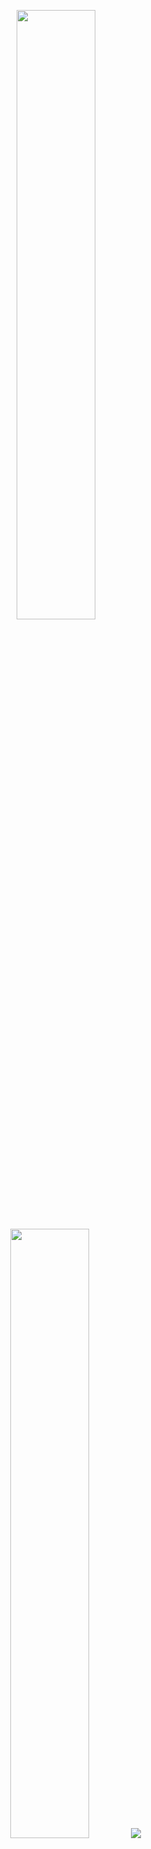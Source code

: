 
<p align="center">
  <img height="50%" width="auto" src ="https://github-readme-stats.vercel.app/api?username=dcavadia&show_icons=true&count_private=true&theme=moltack&hide_border=true&hide=issues,contribs&bg_color=00000000">
  <img height="50%" width="auto" src ="https://github-readme-stats.vercel.app/api/top-langs/?username=dcavadia&layout=compact&hide_border=true&theme=moltack&bg_color=00000000&langs_count=6&hide=jupyter%20notebook,tex,css,php&exclude_repo=Pacman-AI">
  <img src ="https://github-readme-streak-stats.herokuapp.com?user=dcavadia&theme=moltack&hide_border=true&background=FFFFFF00">
  <br>
  <br>
</p>
